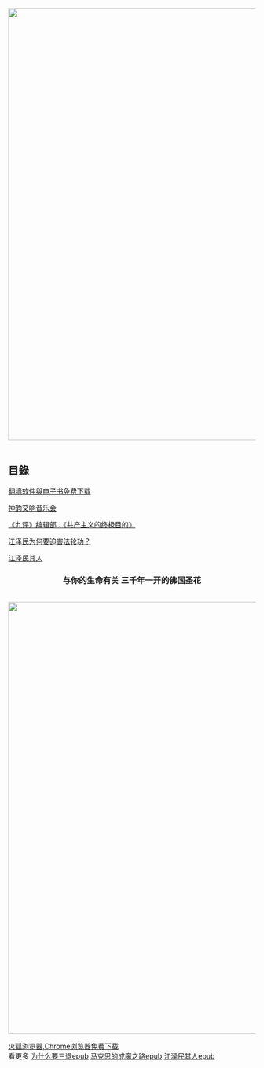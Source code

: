 
<table>

<div align="center">
<IMG SRC="https://github.com/dfchunsring/drdr/blob/master/imgang/mhPic_9.jpg?raw=true" width=880></a><br></div>
</table>  
<h2><b>目錄</b></h2>
<p></p>
<td><a href='https://github.com/dfchunsring/wer/blob/master/epgh.md'>翻墙软件與电子书免费下载</a></td></br>
<p></p>
<td><a href='https://github.com/dfchunsring/drdr/blob/master/dic.md'>神韵交响音乐会</a></td></br>
<p></p>
<td><a href='https://github.com/dfchunsring/yue/blob/master/uty.md'>《九评》编辑部：《共产主义的终极目的》</a></td></br>
<p></p>
<td><a href='https://github.com/dfchunsring/drdr/blob/master/README.md'>江泽民为何要迫害法轮功？</a></td></br>
<p></p>
<td><a href='https://github.com/dfchunsring/wer/blob/master/jzmqr.md'>江泽民其人</a></td></br>
<p></p>
<div align="center"><h3>与你的生命有关 三千年一开的佛国圣花</h3> </div></br>
<div align="center">
<IMG SRC="https://github.com/dfchunsring/drdr/blob/master/imgang/ytdbcf0312436.jpg?raw=true" width=880></a><br></div>
<p></p>
<td><a href='https://github.com/dfchunsring/wer/blob/master/phpn.md'>火狐浏览器,Chrome浏览器免费下载</a></td></br>

<tr>
<td align="center">看更多</td>
</tr>
<tr>
	<td><a href="https://git.io/whytd">为什么要三退epub</a></td>	
	<td><a href="https://git.io/mks">马克思的成魔之路epub</a></td>
	<td><a href="https://git.io/jzmqr">江泽民其人epub</a></td>

</tr>
